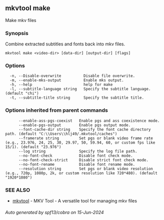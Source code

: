 ## mkvtool make

Make mkv files

### Synopsis

Combine extracted subtitles and fonts back into mkv files.

```
mkvtool make <video-dir> [data-dir] [output-dir] [flags]
```

### Options

```
  -n, --Disable-overwrite          Disable file overwrite.
  -m, --enable-mks-output          Enable mks output.
  -h, --help                       help for make
  -l, --subtitle-language string   Specify the subtitle language. (default "chi")
  -t, --subtitle-title string      Specify the subtitle title.
```

### Options inherited from parent commands

```
      --enable-ass-pgs-coexist   Enable pgs and ass coexistence mode.
      --enable-pgs-output        Enable pgs output mode.
      --font-cache-dir string    Specify the font cache directory path. (default "C:\\Users\\hlj49/.mkvtool/caches")
      --framerate string         Set pgs or blank video frame rate (e.g., 23.976, 24, 25, 30, 29.97, 50, 59.94, 60, or custom fps like 15/1). (default "23.976")
      --log string               Specify the log file path.
      --no-font-check            Disable font check mode.
      --no-font-check-strict     Disable strict font check mode.
      --no-font-rename           Disable font rename mode.
      --resolution string        Set pgs or blank video resolution (e.g., 720p, 1080p, 2k, or custom resolution like 720*480). (default "1920*1080")
```

### SEE ALSO

* [mkvtool](mkvtool.md)	 - MKV Tool - A versatile tool for managing mkv files

###### Auto generated by spf13/cobra on 15-Jun-2024

